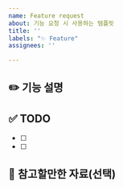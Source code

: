 ```yaml
---
name: Feature request
about: 기능 요청 시 사용하는 템플릿
title: ''
labels: "✨ Feature"
assignees: ''

---
```


## ✏️ 기능 설명

## ✅ TODO
- [ ] 
- [ ] 

## 📕 참고할만한 자료(선택)
